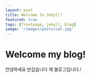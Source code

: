 ```yaml
---
layout: post
title: Welcome to Jekyll!
featured: true
tags: [frontpage, jekyll, blog]
image: '/images/posts/cat.jpg'
---
```



# Welcome my blog!
안녕하세요 반갑습니다 제 블로그입니다.!
